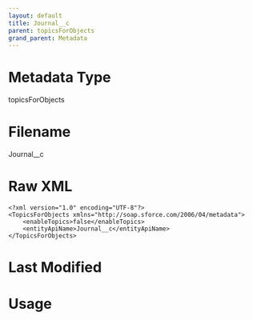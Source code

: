 ```yaml
---
layout: default
title: Journal__c
parent: topicsForObjects
grand_parent: Metadata
---
```

# Metadata Type
topicsForObjects


# Filename 
Journal__c


# Raw XML
```
<?xml version="1.0" encoding="UTF-8"?>
<TopicsForObjects xmlns="http://soap.sforce.com/2006/04/metadata">
    <enableTopics>false</enableTopics>
    <entityApiName>Journal__c</entityApiName>
</TopicsForObjects>
```


# Last Modified


# Usage

